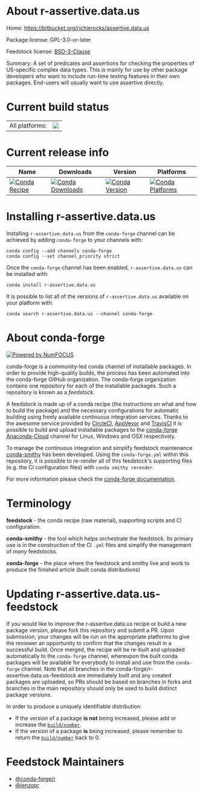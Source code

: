 About r-assertive.data.us
=========================

Home: https://bitbucket.org/richierocks/assertive.data.us

Package license: GPL-3.0-or-later

Feedstock license: [BSD-3-Clause](https://github.com/conda-forge/r-assertive.data.us-feedstock/blob/master/LICENSE.txt)

Summary: A set of predicates and assertions for checking the properties of US-specific complex data types.  This is mainly for use by other package developers who want to include run-time testing features in their own packages.  End-users will usually want to use assertive directly.

Current build status
====================


<table><tr><td>All platforms:</td>
    <td>
      <a href="https://dev.azure.com/conda-forge/feedstock-builds/_build/latest?definitionId=969&branchName=master">
        <img src="https://dev.azure.com/conda-forge/feedstock-builds/_apis/build/status/r-assertive.data.us-feedstock?branchName=master">
      </a>
    </td>
  </tr>
</table>

Current release info
====================

| Name | Downloads | Version | Platforms |
| --- | --- | --- | --- |
| [![Conda Recipe](https://img.shields.io/badge/recipe-r--assertive.data.us-green.svg)](https://anaconda.org/conda-forge/r-assertive.data.us) | [![Conda Downloads](https://img.shields.io/conda/dn/conda-forge/r-assertive.data.us.svg)](https://anaconda.org/conda-forge/r-assertive.data.us) | [![Conda Version](https://img.shields.io/conda/vn/conda-forge/r-assertive.data.us.svg)](https://anaconda.org/conda-forge/r-assertive.data.us) | [![Conda Platforms](https://img.shields.io/conda/pn/conda-forge/r-assertive.data.us.svg)](https://anaconda.org/conda-forge/r-assertive.data.us) |

Installing r-assertive.data.us
==============================

Installing `r-assertive.data.us` from the `conda-forge` channel can be achieved by adding `conda-forge` to your channels with:

```
conda config --add channels conda-forge
conda config --set channel_priority strict
```

Once the `conda-forge` channel has been enabled, `r-assertive.data.us` can be installed with:

```
conda install r-assertive.data.us
```

It is possible to list all of the versions of `r-assertive.data.us` available on your platform with:

```
conda search r-assertive.data.us --channel conda-forge
```


About conda-forge
=================

[![Powered by NumFOCUS](https://img.shields.io/badge/powered%20by-NumFOCUS-orange.svg?style=flat&colorA=E1523D&colorB=007D8A)](http://numfocus.org)

conda-forge is a community-led conda channel of installable packages.
In order to provide high-quality builds, the process has been automated into the
conda-forge GitHub organization. The conda-forge organization contains one repository
for each of the installable packages. Such a repository is known as a *feedstock*.

A feedstock is made up of a conda recipe (the instructions on what and how to build
the package) and the necessary configurations for automatic building using freely
available continuous integration services. Thanks to the awesome service provided by
[CircleCI](https://circleci.com/), [AppVeyor](https://www.appveyor.com/)
and [TravisCI](https://travis-ci.com/) it is possible to build and upload installable
packages to the [conda-forge](https://anaconda.org/conda-forge)
[Anaconda-Cloud](https://anaconda.org/) channel for Linux, Windows and OSX respectively.

To manage the continuous integration and simplify feedstock maintenance
[conda-smithy](https://github.com/conda-forge/conda-smithy) has been developed.
Using the ``conda-forge.yml`` within this repository, it is possible to re-render all of
this feedstock's supporting files (e.g. the CI configuration files) with ``conda smithy rerender``.

For more information please check the [conda-forge documentation](https://conda-forge.org/docs/).

Terminology
===========

**feedstock** - the conda recipe (raw material), supporting scripts and CI configuration.

**conda-smithy** - the tool which helps orchestrate the feedstock.
                   Its primary use is in the construction of the CI ``.yml`` files
                   and simplify the management of *many* feedstocks.

**conda-forge** - the place where the feedstock and smithy live and work to
                  produce the finished article (built conda distributions)


Updating r-assertive.data.us-feedstock
======================================

If you would like to improve the r-assertive.data.us recipe or build a new
package version, please fork this repository and submit a PR. Upon submission,
your changes will be run on the appropriate platforms to give the reviewer an
opportunity to confirm that the changes result in a successful build. Once
merged, the recipe will be re-built and uploaded automatically to the
`conda-forge` channel, whereupon the built conda packages will be available for
everybody to install and use from the `conda-forge` channel.
Note that all branches in the conda-forge/r-assertive.data.us-feedstock are
immediately built and any created packages are uploaded, so PRs should be based
on branches in forks and branches in the main repository should only be used to
build distinct package versions.

In order to produce a uniquely identifiable distribution:
 * If the version of a package **is not** being increased, please add or increase
   the [``build/number``](https://docs.conda.io/projects/conda-build/en/latest/resources/define-metadata.html#build-number-and-string).
 * If the version of a package **is** being increased, please remember to return
   the [``build/number``](https://docs.conda.io/projects/conda-build/en/latest/resources/define-metadata.html#build-number-and-string)
   back to 0.

Feedstock Maintainers
=====================

* [@conda-forge/r](https://github.com/conda-forge/r/)
* [@jenzopr](https://github.com/jenzopr/)

